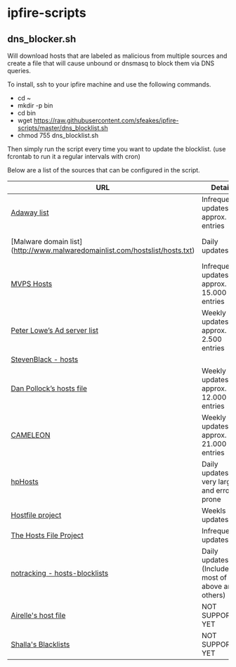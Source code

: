 # ipfire-scripts #

## dns_blocker.sh ##

Will download hosts that are labeled as malicious from multiple sources and create a file that will cause unbound or dnsmasq to block them via DNS queries. 

To install, ssh to your ipfire machine and use the following commands.
- cd ~
- mkdir -p bin
- cd bin
- wget https://raw.githubusercontent.com/sfeakes/ipfire-scripts/master/dns_blocklist.sh
- chmod 755 dns_blocklist.sh

Then simply run the script every time you want to update the blocklist. (use fcrontab to run it a regular intervals with cron)

Below are a list of the sources that can be configured in the script.

| URL                                                                              | Details                                                 | License |
| -------                                                                          | -------                                                 | ------- |
|[Adaway list](https://adaway.org/hosts.txt)                                       | Infrequent updates, approx. 400 entries                 | CC Attribution 3.0 |
|[Malware domain list] (http://www.malwaredomainlist.com/hostslist/hosts.txt)      | Daily updates                                           | non-commercial community project |
|[MVPS Hosts](http://winhelp2002.mvps.org/hosts.htm)                               | Infrequent updates, approx. 15.000 entries              | CC Attribution-NonCommercial-ShareAlike 4.0 |
|[Peter Lowe’s Ad server list](http://pgl.yoyo.org/adservers/)                     | Weekly updates, approx. 2.500 entries                   | ? |
|[StevenBlack - hosts](https://github.com/StevenBlack/hosts/)                      |                                                         | ? |
|[Dan Pollock’s hosts file](http://someonewhocares.org/hosts/)                     | Weekly updates, approx. 12.000 entries                  | non-commercial |
|[CAMELEON](http://sysctl.org/cameleon/)                                           | Weekly updates, approx. 21.000 entries                  | ? |
|[hpHosts‎](http://www.hosts-file.net/)                                             | Daily updates, very large and error prone               | *Read [Terms of Use](http://www.hosts-file.net/)* |
|[Hostfile project](http://hostsfile.org/hosts.html)                               | Weekls updates                                          | LGPL as GPLv2 |
|[The Hosts File Project](http://hostsfile.mine.nu)                                | Infrequent updates                                      | LGPL |
|[notracking - hosts-blocklists](https://github.com/notracking/hosts-blocklists)   | Daily updates, (Includes most of above and others)      | ? |
|[Airelle's host file](http://rlwpx.free.fr/WPFF/hosts.htm)                        | NOT SUPPORTED YET                                       | CC Attribution 3.0 |
|[Shalla's Blacklists ](http://www.shallalist.de/)                                 | NOT SUPPORTED YET                                       | ? |

